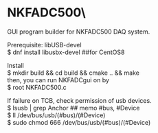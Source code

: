 # NKFADC500\
GUI program builder for NKFADC500 DAQ system.

Prerequisite: libUSB-devel\
  $ dnf install libusbx-devel ##for CentOS8

Install\
  $ mkdir build && cd build && cmake .. && make\
   then, you can run NKFADCgui on by\
  $ root NKFADC500.c

If failure on TCB, check permission of usb devices.\
  $ lsusb | grep Anchor ## memo #bus, #Device\
  $ ll /dev/bus/usb/(#bus)/(#Device)\
  $ sudo chmod 666 /dev/bus/usb/(#bus)/(#Device)
